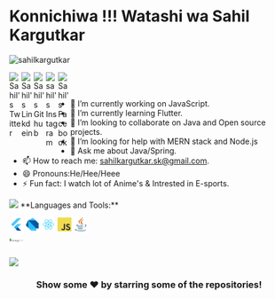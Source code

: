 
<h1><strong>Konnichiwa !!! Watashi wa Sahil Kargutkar</strong></h1>
<p align="left"> <img src="https://komarev.com/ghpvc/?username=sahilkargutkar&label=Views&color=red&style=plastic" alt="sahilkargutkar" /> </p>

<a href="https://twitter.com/Sahil90762340">
  <img align="left" alt="Sahil's Twitter" width="22px" src="https://cdn.jsdelivr.net/npm/simple-icons@v3/icons/twitter.svg" />
</a>
<a href="www.linkedin.com/in/sahilkar99">
  <img align="left" alt="Sahil's Linkdein" width="22px" src="https://cdn.jsdelivr.net/npm/simple-icons@v3/icons/linkedin.svg" />
</a>
<a href="https://github.com/sahilkargutkar">
  <img align="left" alt="Sahil's Github" width="22px" src="https://cdn.jsdelivr.net/npm/simple-icons@v3/icons/github.svg" />
</a>
<a href="https://instagram.com/optimemeist/">
  <img align="left" alt="sahil's Instagram" width="22px" src="https://cdn.jsdelivr.net/npm/simple-icons@v3/icons/instagram.svg" />
</a>
<a href="https://www.facebook.com/sahil.kargutkar.58/">
  <img align="left" alt="Sahil's Facebook" width="22px" src="https://cdn.jsdelivr.net/npm/simple-icons@v3/icons/facebook.svg" />
</a>

<br/>
<br/>   

- 🔭 I’m currently working on JavaScript.
- 🌱 I’m currently learning Flutter.
- 👯 I’m looking to collaborate on Java and Open source projects.
- 🤔 I’m looking for help with MERN stack and Node.js 
- 💬 Ask me about Java/Spring.
- 📫 How to reach me: sahilkargutkar.sk@gmail.com.
- 😄 Pronouns:He/Hee/Heee
- ⚡ Fun fact: I watch lot of Anime's & Intrested in E-sports.

<img src ="https://github-readme-stats.vercel.app/api?username=sahilkargutkar&&show_icons=true&title_color=ffffff&icon_color=bb2acf&text_color=daf7dc&bg_color=151515">
**Languages and Tools:**  

<code><img height="25" src="https://raw.githubusercontent.com/github/explore/80688e429a7d4ef2fca1e82350fe8e3517d3494d/topics/flutter/flutter.png"></code>
<code><img height="25" src="https://raw.githubusercontent.com/github/explore/80688e429a7d4ef2fca1e82350fe8e3517d3494d/topics/dart/dart.png"></code>
<code><img height="25" src="https://raw.githubusercontent.com/github/explore/80688e429a7d4ef2fca1e82350fe8e3517d3494d/topics/react/react.png"></code>
<code><img height="25" src="https://raw.githubusercontent.com/github/explore/80688e429a7d4ef2fca1e82350fe8e3517d3494d/topics/javascript/javascript.png"></code>
<code><img height="25" src="https://raw.githubusercontent.com/github/explore/80688e429a7d4ef2fca1e82350fe8e3517d3494d/topics/java/java.png"></code>  
<code><img height="25" src="https://raw.githubusercontent.com/github/explore/80688e429a7d4ef2fca1e82350fe8e3517d3494d/topics/mongodb/mongodb.png"></code>

<a href="https://github.com/sahilkargutkar">
  <img align="center" src="https://github-readme-stats.vercel.app/api/top-langs/?username=sahilkargutkar&theme=dark&hide_langs_below=1" />
</a>

<div align="center">

### Show some ❤️ by starring some of the repositories!

</div>
